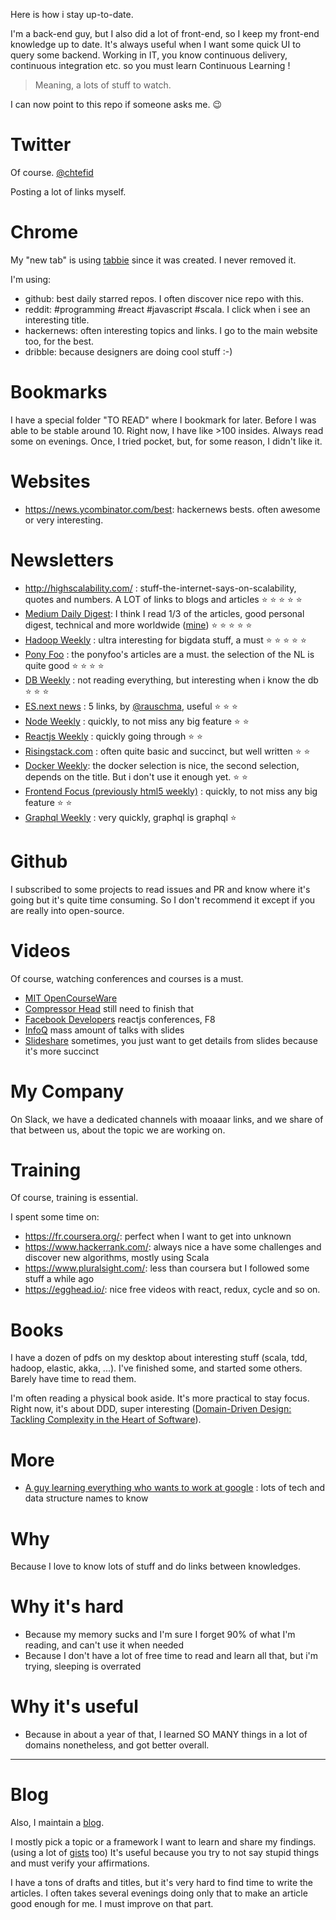 Here is how i stay up-to-date.

I'm a back-end guy, but I also did a lot of front-end, so I keep my front-end knowledge up to date. It's always useful when I want some quick UI to query some backend. Working in IT, you know continuous delivery, continuous integration etc. so you must learn Continuous Learning !

> Meaning, a lots of stuff to watch.

I can now point to this repo if someone asks me. :wink:

# Twitter 

Of course. [@chtefid](https://twitter.com/chtefid)

Posting a lot of links myself.

# Chrome

My "new tab" is using [tabbie](https://tabbie.io/) since it was created. I never removed it.

I'm using:

- github: best daily starred repos. I often discover nice repo with this.
- reddit: #programming #react #javascript #scala. I click when i see an interesting title.
- hackernews: often interesting topics and links. I go to the main website too, for the best.
- dribble: because designers are doing cool stuff :-)

# Bookmarks

I have a special folder "TO READ" where I bookmark for later. Before I was able to be stable around 10.
Right now, I have like >100 insides. Always read some on evenings.
Once, I tried pocket, but, for some reason, I didn't like it.

# Websites

- https://news.ycombinator.com/best: hackernews bests. often awesome or very interesting.

# Newsletters

- http://highscalability.com/ : stuff-the-internet-says-on-scalability, quotes and numbers. A LOT of links to blogs and articles :star: :star: :star: :star: :star:
- [Medium Daily Digest](https://medium.com/): I think I read 1/3 of the articles, good personal digest, technical and more worldwide ([mine](https://medium.com/@ChtefiD/)) :star: :star: :star: :star: :star:
- [Hadoop Weekly](https://www.hadoopweekly.com/) : ultra interesting for bigdata stuff, a must :star: :star: :star: :star: :star: 
- [Pony Foo](https://ponyfoo.com/) : the ponyfoo's articles are a must. the selection of the NL is quite good :star: :star: :star: :star:
- [DB Weekly](http://dbweekly.com/) : not reading everything, but interesting when i know the db :star: :star: :star:
- [ES.next news](http://esnextnews.com/) : 5 links, by [@rauschma](https://twitter.com/rauschma), useful  :star: :star: :star:
- [Node Weekly](http://nodeweekly.com/) : quickly, to not miss any big feature  :star: :star:
- [Reactjs Weekly](http://reactjsnewsletter.com/) : quickly going through  :star: :star:
- [Risingstack.com](https://blog.risingstack.com/) : often quite basic and succinct, but well written :star: :star: 
- [Docker Weekly](https://blog.docker.com/docker-weekly-archives/): the docker selection is nice, the second selection, depends on the title. But i don't use it enough yet. :star: :star:
- [Frontend Focus (previously html5 weekly)](http://frontendfocus.co/issues/260)  : quickly, to not miss any big feature  :star: :star:
- [Graphql Weekly](https://www.graphqlweekly.com/) : very quickly, graphql is graphql :star:

# Github

I subscribed to some projects to read issues and PR and know where it's going but it's quite time consuming.
So I don't recommend it except if you are really into open-source.

# Videos

Of course, watching conferences and courses is a must.

- [MIT OpenCourseWare](https://www.youtube.com/channel/UCEBb1b_L6zDS3xTUrIALZOw)
- [Compressor Head](https://www.youtube.com/playlist?list=PLOU2XLYxmsIJGErt5rrCqaSGTMyyqNt2H) still need to finish that
- [Facebook Developers](https://www.youtube.com/channel/UCP_lo1MFyx5IXDeD9s_6nUw) reactjs conferences, F8
- [InfoQ](https://www.infoq.com/) mass amount of talks with slides
- [Slideshare](https://www.slideshare.net) sometimes, you just want to get details from slides because it's more succinct

# My Company

On Slack, we have a dedicated channels with moaaar links, and we share of that between us, about the topic we are working on.

# Training

Of course, training is essential.

I spent some time on:

- https://fr.coursera.org/: perfect when I want to get into unknown
- https://www.hackerrank.com/: always nice a have some challenges and discover new algorithms, mostly using Scala
- https://www.pluralsight.com/: less than coursera but I followed some stuff a while ago
- https://egghead.io/: nice free videos with react, redux, cycle and so on.

# Books

I have a dozen of pdfs on my desktop about interesting stuff (scala, tdd, hadoop, elastic, akka, ...). I've finished some, and started some others. Barely have time to read them.

I'm often reading a physical book aside. It's more practical to stay focus. Right now, it's about DDD, super interesting ([Domain-Driven Design: Tackling Complexity in the Heart of Software](https://www.amazon.fr/Domain-Driven-Design-Tackling-Complexity-Software/dp/0321125215)).

# More

- [A guy learning everything who wants to work at google](https://github.com/jwasham/google-interview-university) : lots of tech and data structure names to know

# Why

Because I love to know lots of stuff and do links between knowledges.

# Why it's hard

- Because my memory sucks and I'm sure I forget 90% of what I'm reading, and can't use it when needed
- Because I don't have a lot of free time to read and learn all that, but i'm trying, sleeping is overrated

# Why it's useful

- Because in about a year of that, I learned SO MANY things in a lot of domains nonetheless, and got better overall.


---

# Blog

Also, I maintain a [blog](http://ctheu.com/).

I mostly pick a topic or a framework I want to learn and share my findings. (using a lot of [gists](https://gist.github.com/chtefi) too)
It's useful because you try to not say stupid things and must verify your affirmations. 

I have a tons of drafts and titles, but it's very hard to find time to write the articles.
I often takes several evenings doing only that to make an article good enough for me.
I must improve on that part.

